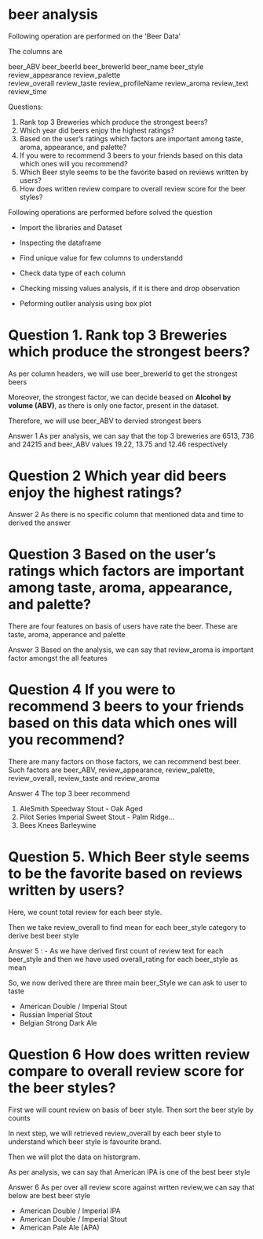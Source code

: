 # beer analysis

Following operation are performed on the 'Beer Data'

The columns are

beer_ABV	beer_beerId	beer_brewerId	beer_name	beer_style	review_appearance	review_palette	
review_overall	review_taste	review_profileName	review_aroma	review_text	review_time


Questions: 

1.	Rank top 3 Breweries which produce the strongest beers?
2.	Which year did beers enjoy the highest ratings? 
3.	Based on the user’s ratings which factors are important among taste, aroma, appearance, and palette?
4.	If you were to recommend 3 beers to your friends based on this data which ones will you recommend?
5.	Which Beer style seems to be the favorite based on reviews written by users? 
6.	How does written review compare to overall review score for the beer styles?


Following operations are performed before solved the question

* Import the libraries and Dataset

* Inspecting the dataframe

* Find unique value for few columns to understandd

* Check data type of each column

* Checking missing values analysis, if it is there and drop observation

* Peforming outlier analysis using box plot


# Question 1.	Rank top 3 Breweries which produce the strongest beers?

As per column headers, we will use beer_brewerId to get the strongest beers

Moreover, the strongest factor, we can decide beased on **Alcohol by volume (ABV)**, as there is only one factor, present in the dataset.

Therefore, we will use beer_ABV to dervied strongest beers

Answer 1 As per analysis, we can say that the top 3 breweries are 6513, 736 and 24215  and beer_ABV values 19.22, 13.75 and 12.46 respectively

# Question 2 Which year did beers enjoy the highest ratings?

Answer 2 As there is no specific column that mentioned data and time to derived the answer


# Question 3 Based on the user’s ratings which factors are important among taste, aroma, appearance, and palette?

There are four features on basis of users have rate the beer. These are taste, aroma, apperance and palette

Answer 3 Based on  the analysis, we can say that review_aroma is important factor amongst the all features

# Question 4 If you were to recommend 3 beers to your friends based on this data which ones will you recommend?

There are many factors on those factors, we can recommend best beer.
Such factors are beer_ABV, review_appearance, review_palette, review_overall, review_taste and review_aroma

Answer 4 The top 3 beer recommend

1.   AleSmith Speedway Stout - Oak Aged	
2.   Pilot Series Imperial Sweet Stout - Palm Ridge...	
3.   Bees Knees Barleywine	

# Question 5.	Which Beer style seems to be the favorite based on reviews written by users? 

Here, we count total review for each beer style.

Then we take review_overall to find mean for each beer_style category to derive best beer style

Answer 5 : - As we have derived first count of review text for each beer_style and then we have used overall_rating for each beer_style as mean

So, we now derived there are three main beer_Style we can ask to user to taste

*   American Double / Imperial Stout
*   Russian Imperial Stout
*   Belgian Strong Dark Ale

# Question 6	How does written review compare to overall review score for the beer styles? 

First we will count review on basis of beer style.
Then sort the beer style by counts 

In next step, we will retrieved review_overall by each beer style to understand which beer style is favourite brand.

Then we will plot the data on historgram.

As per analysis, we can say that American IPA is one of the best beer style

Answer 6 As per over all review score against wrtten review,we can say that below are best beer style

*   American Double / Imperial IPA	
*   American Double / Imperial Stout	
*   American Pale Ale (APA)	







